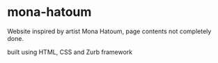# mona-hatoum
Website inspired by artist Mona Hatoum, page contents not completely done. 

built using HTML, CSS and Zurb framework
